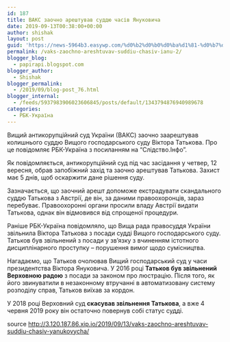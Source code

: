 ```yaml
---
id: 187
title: ВАКС заочно арештував суддю часів Януковича
date: 2019-09-13T00:38:00+00:00
author: shishak
layout: post
guid: 'https://news-5964b3.easywp.com/%d0%b2%d0%b0%d0%ba%d1%81-%d0%b7%d0%b0%d0%be%d1%87%d0%bd%d0%be-%d0%b0%d1%80%d0%b5%d1%88%d1%82%d1%83%d0%b2%d0%b0%d0%b2-%d1%81%d1%83%d0%b4%d0%b4%d1%8e-%d1%87%d0%b0%d1%81%d1%96%d0%b2-%d1%8f%d0%bd%d1%83-2/'
permalink: /vaks-zaochno-areshtuvav-suddiu-chasiv-ianu-2/
blogger_blog:
  - papirapi.blogspot.com
blogger_author:
  - Shishak
blogger_permalink:
  - /2019/09/blog-post_76.html
blogger_internal:
  - /feeds/5937983906023606845/posts/default/1343794876940989678
categories:
  - РБК-Україна
---
```

Вищий антикорупційний суд України (ВАКС) заочно заарештував колишнього суддю Вищого господарського суду Віктора Татькова. Про це повідомляє РБК-Україна з посиланням на “Слідство.Інфо”.

Як повідомляється, антикорупційний суд під час засідання у четвер, 12 вересня, обрав запобіжний захід та заочно арештував Татькова. Захист має 5 днів, щоб оскаржити дане рішення суду.

Зазначається, що заочний арешт допоможе екстрадувати скандального суддю Татькова з Австрії, де він, за даними правоохоронців, зараз перебуває. Правоохоронні органи просили владу Австрії видати Татькова, однак він відмовився від спрощеної процедури.

Раніше РБК-Україна повідомляло, що Вища рада правосуддя України звільнила Віктора Татькова з посади судді Вищого господарського суду. Татьков був звільнений з посади у зв&#8217;язку з вчиненням істотного дисциплінарного проступку – порушення вимог щодо сумісництва.

Нагадаємо, що Татьков очолював Вищий господарський суд у часи президентства Віктора Януковича. У 2016 році **Татьков був звільнений Верховною радою** з посади за законом про люстрацію. Після того, як його звинуватили в незаконному втручанні в автоматизовану систему розподілу справ, Татьков виїхав за кордон.

У 2018 році Верховний суд **скасував звільнення Татькова**, а вже 4 червня 2019 року він остаточно повернув собі статус судді.

source <http://3.120.187.86.xip.io/2019/09/13/vaks-zaochno-areshtuvav-suddiu-chasiv-yanukovycha/>